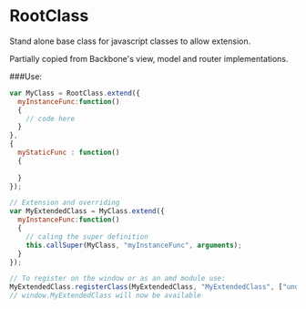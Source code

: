 RootClass
=========

Stand alone base class for javascript classes to allow extension.


Partially copied from Backbone's view, model and router implementations.

###Use:
```javascript
var MyClass = RootClass.extend({
  myInstanceFunc:function()
  {
    // code here
  }
},
{
  myStaticFunc : function()
  {
    
  }
});

// Extension and overriding
var MyExtendedClass = MyClass.extend({
  myInstanceFunc:function()
  {
    // caling the super definition
    this.callSuper(MyClass, "myInstanceFunc", arguments);
  }
});

// To register on the window or as an amd module use:
MyExtendedClass.registerClass(MyExtendedClass, "MyExtendedClass", ["underscore", "../../RootClass"]);
// window.MyExtendedClass will now be available
```

